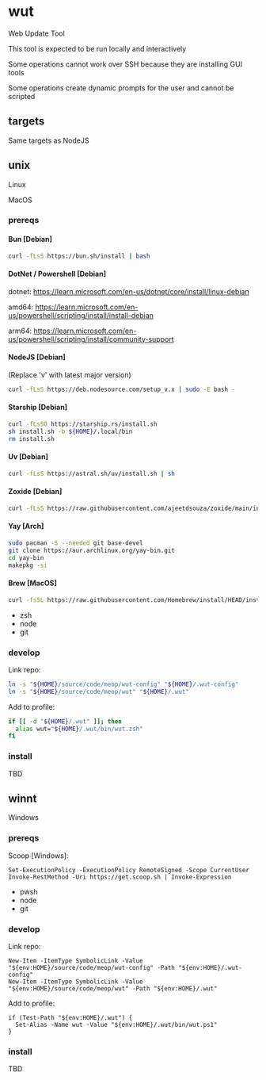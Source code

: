 # wut

Web Update Tool

This tool is expected to be run locally and interactively

Some operations cannot work over SSH because they are installing GUI tools

Some operations create dynamic prompts for the user and cannot be scripted

## targets

Same targets as NodeJS

## unix

Linux

MacOS

### prereqs

#### Bun [Debian]

```zsh
curl -fLsS https://bun.sh/install | bash
```

#### DotNet / Powershell [Debian]

dotnet: <https://learn.microsoft.com/en-us/dotnet/core/install/linux-debian>

amd64: <https://learn.microsoft.com/en-us/powershell/scripting/install/install-debian>

arm64: <https://learn.microsoft.com/en-us/powershell/scripting/install/community-support>

#### NodeJS [Debian]

(Replace 'v' with latest major version)

```zsh
curl -fLsS https://deb.nodesource.com/setup_v.x | sudo -E bash -
```

#### Starship [Debian]

```zsh
curl -fLsSO https://starship.rs/install.sh
sh install.sh -b ${HOME}/.local/bin
rm install.sh
```

#### Uv [Debian]

```zsh
curl -fLsS https://astral.sh/uv/install.sh | sh
```

#### Zoxide [Debian]

```zsh
curl -fLsS https://raw.githubusercontent.com/ajeetdsouza/zoxide/main/install.sh | sh
```

#### Yay [Arch]

```zsh
sudo pacman -S --needed git base-devel
git clone https://aur.archlinux.org/yay-bin.git
cd yay-bin
makepkg -si
```

#### Brew [MacOS]

```zsh
curl -fsSL https://raw.githubusercontent.com/Homebrew/install/HEAD/install.sh | bash -
```

- zsh
- node
- git

### develop

Link repo:

```zsh
ln -s "${HOME}/source/code/meop/wut-config" "${HOME}/.wut-config"
ln -s "${HOME}/source/code/meop/wut" "${HOME}/.wut"
```

Add to profile:

```zsh
if [[ -d "${HOME}/.wut" ]]; then
  alias wut="${HOME}/.wut/bin/wut.zsh"
fi
```

### install

TBD

## winnt

Windows

### prereqs

Scoop [Windows]:

```pwsh
Set-ExecutionPolicy -ExecutionPolicy RemoteSigned -Scope CurrentUser
Invoke-RestMethod -Uri https://get.scoop.sh | Invoke-Expression
```

- pwsh
- node
- git

### develop

Link repo:

```pwsh
New-Item -ItemType SymbolicLink -Value "${env:HOME}/source/code/meop/wut-config" -Path "${env:HOME}/.wut-config"
New-Item -ItemType SymbolicLink -Value "${env:HOME}/source/code/meop/wut" -Path "${env:HOME}/.wut"
```

Add to profile:

```pwsh
if (Test-Path "${env:HOME}/.wut") {
  Set-Alias -Name wut -Value "${env:HOME}/.wut/bin/wut.ps1"
}
```

### install

TBD
